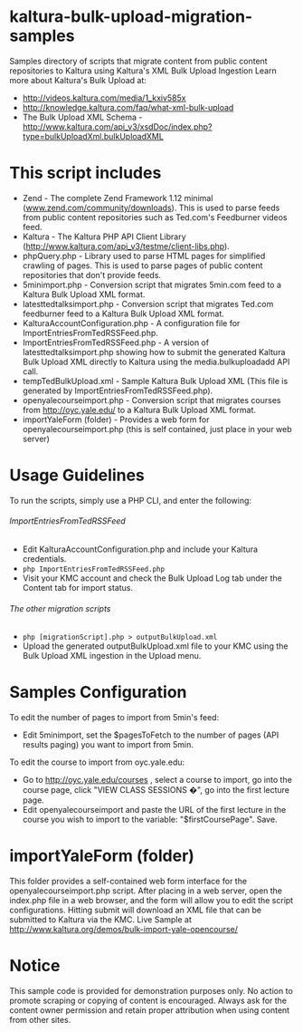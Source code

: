 kaltura-bulk-upload-migration-samples
=====================================
Samples directory of scripts that migrate content from public content repositories to Kaltura using Kaltura's XML Bulk Upload Ingestion
Learn more about Kaltura's Bulk Upload at: 
* http://videos.kaltura.com/media/1_kxiv585x
* http://knowledge.kaltura.com/faq/what-xml-bulk-upload
* The Bulk Upload XML Schema - http://www.kaltura.com/api_v3/xsdDoc/index.php?type=bulkUploadXml.bulkUploadXML

This script includes
====================
* Zend - The complete Zend Framework 1.12 minimal (www.zend.com/community/downloads). This is used to parse feeds from public content repositories such as Ted.com's Feedburner videos feed.
* Kaltura - The Kaltura PHP API Client Library (http://www.kaltura.com/api_v3/testme/client-libs.php).
* phpQuery.php - Library used to parse HTML pages for simplified crawling of pages. This is used to parse pages of public content repositories that don't provide feeds.
* 5minimport.php - Conversion script that migrates 5min.com feed to a Kaltura Bulk Upload XML format.
* latesttedtalksimport.php - Conversion script that migrates Ted.com feedburner feed to a Kaltura Bulk Upload XML format.
* KalturaAccountConfiguration.php - A configuration file for ImportEntriesFromTedRSSFeed.php.
* ImportEntriesFromTedRSSFeed.php - A version of latesttedtalksimport.php showing how to submit the generated Kaltura Bulk Upload XML directly to Kaltura using the media.bulkuploadadd API call.
* tempTedBulkUpload.xml - Sample Kaltura Bulk Upload XML (This file is generated by ImportEntriesFromTedRSSFeed.php).  
* openyalecourseimport.php - Conversion script that migrates courses from http://oyc.yale.edu/ to a Kaltura Bulk Upload XML format.
* importYaleForm (folder) - Provides a web form for openyalecourseimport.php (this is self contained, just place in your web server) 

Usage Guidelines
================
To run the scripts, simply use a PHP CLI, and enter the following:

###### ImportEntriesFromTedRSSFeed ######
* Edit KalturaAccountConfiguration.php and include your Kaltura credentials.
* ````php ImportEntriesFromTedRSSFeed.php````
* Visit your KMC account and check the Bulk Upload Log tab under the Content tab for import status.

###### The other migration scripts ######
* ````php [migrationScript].php > outputBulkUpload.xml````
* Upload the generated outputBulkUpload.xml file to your KMC using the Bulk Upload XML ingestion in the Upload menu.

Samples Configuration
=====================
To edit the number of pages to import from 5min's feed:
* Edit 5minimport, set the $pagesToFetch to the number of pages (API results paging) you want to import from 5min.

To edit the course to import from oyc.yale.edu:
* Go to http://oyc.yale.edu/courses , select a course to import, go into the course page, click "VIEW CLASS SESSIONS �", go into the first lecture page.
* Edit openyalecourseimport and paste the URL of the first lecture in the course you wish to import to the variable: "$firstCoursePage". Save.

importYaleForm (folder)
=======================
This folder provides a self-contained web form interface for the openyalecourseimport.php script.
After placing in a web server, open the index.php file in a web browser, and the form will allow you to edit the script configurations.
Hitting submit will download an XML file that can be submitted to Kaltura via the KMC.
Live Sample at http://www.kaltura.org/demos/bulk-import-yale-opencourse/

Notice
======
This sample code is provided for demonstration purposes only. No action to promote scraping or copying of content is encouraged.
Always ask for the content owner permission and retain proper attribution when using content from other sites.
